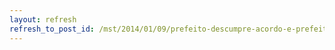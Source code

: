 ```yaml
---
layout: refresh
refresh_to_post_id: /mst/2014/01/09/prefeito-descumpre-acordo-e-prefeitura-de-atalaia-continua-ocupada
---
```

